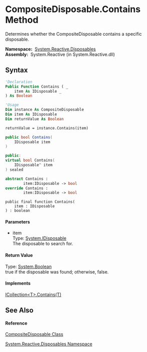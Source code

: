 # CompositeDisposable.Contains Method

Determines whether the CompositeDisposable contains a specific disposable.

**Namespace:**  [System.Reactive.Disposables](System.Reactive.Disposables\System.Reactive.Disposables.md)  
**Assembly:**  System.Reactive (in System.Reactive.dll)

## Syntax

```vb
'Declaration
Public Function Contains ( _
    item As IDisposable _
) As Boolean
```

```vb
'Usage
Dim instance As CompositeDisposable
Dim item As IDisposable
Dim returnValue As Boolean

returnValue = instance.Contains(item)
```

```csharp
public bool Contains(
    IDisposable item
)
```

```c++
public:
virtual bool Contains(
    IDisposable^ item
) sealed
```

```fsharp
abstract Contains : 
        item:IDisposable -> bool 
override Contains : 
        item:IDisposable -> bool 
```

```jscript
public final function Contains(
    item : IDisposable
) : boolean
```

#### Parameters

- item  
  Type: [System.IDisposable](https://msdn.microsoft.com/en-us/library/aax125c9)  
  The disposable to search for.

#### Return Value

Type: [System.Boolean](https://msdn.microsoft.com/en-us/library/a28wyd50)  
true if the disposable was found; otherwise, false.

#### Implements

[ICollection\<T\>.Contains(T)](https://msdn.microsoft.com/en-us/library/m:system.collections.generic.icollection%601.contains(%600)(v=VS.103))

## See Also

#### Reference

[CompositeDisposable Class](CompositeDisposable\CompositeDisposable.md)

[System.Reactive.Disposables Namespace](System.Reactive.Disposables\System.Reactive.Disposables.md)







